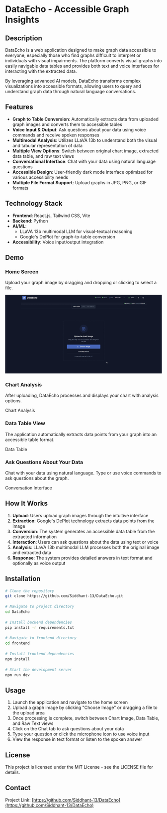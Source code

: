 
# DataEcho - Accessible Graph Insights

## Description

DataEcho is a web application designed to make graph data accessible to everyone, especially those who find graphs difficult to interpret or individuals with visual impairments. The platform converts visual graphs into easily navigable data tables and provides both text and voice interfaces for interacting with the extracted data.

By leveraging advanced AI models, DataEcho transforms complex visualizations into accessible formats, allowing users to query and understand graph data through natural language conversations.

## Features

- **Graph to Table Conversion**: Automatically extracts data from uploaded graph images and converts them to accessible tables
- **Voice Input \& Output**: Ask questions about your data using voice commands and receive spoken responses
- **Multimodal Analysis**: Utilizes LLaVA 13b to understand both the visual and tabular representation of data
- **Multiple View Options**: Switch between original chart image, extracted data table, and raw text views
- **Conversational Interface**: Chat with your data using natural language questions
- **Accessible Design**: User-friendly dark mode interface optimized for various accessibility needs
- **Multiple File Format Support**: Upload graphs in JPG, PNG, or GIF formats


## Technology Stack

- **Frontend**: React.js, Tailwind CSS, Vite
- **Backend**: Python
- **AI/ML**:
    - LLaVA 13b multimodal LLM for visual-textual reasoning
    - Google's DePlot for graph-to-table conversion
- **Accessibility**: Voice input/output integration


## Demo

### Home Screen

Upload your graph image by dragging and dropping or clicking to select a file.

![Upload Interface](assets/home.png)

### Chart Analysis

After uploading, DataEcho processes and displays your chart with analysis options.

Chart Analysis

### Data Table View

The application automatically extracts data points from your graph into an accessible table format.

Data Table

### Ask Questions About Your Data

Chat with your data using natural language. Type or use voice commands to ask questions about the graph.

Conversation Interface

## How It Works

1. **Upload**: Users upload graph images through the intuitive interface
2. **Extraction**: Google's DePlot technology extracts data points from the image
3. **Conversion**: The system generates an accessible data table from the extracted information
4. **Interaction**: Users can ask questions about the data using text or voice
5. **Analysis**: LLaVA 13b multimodal LLM processes both the original image and extracted data
6. **Response**: The system provides detailed answers in text format and optionally as voice output

## Installation

```bash
# Clone the repository
git clone https://github.com/Siddhant-13/DataEcho.git

# Navigate to project directory
cd DataEcho

# Install backend dependencies
pip install -r requirements.txt

# Navigate to frontend directory
cd frontend

# Install frontend dependencies
npm install

# Start the development server
npm run dev
```


## Usage

1. Launch the application and navigate to the home screen
2. Upload a graph image by clicking "Choose Image" or dragging a file to the upload area
3. Once processing is complete, switch between Chart Image, Data Table, and Raw Text views
4. Click on the Chat tab to ask questions about your data
5. Type your question or click the microphone icon to use voice input
6. View the response in text format or listen to the spoken answer


## License

This project is licensed under the MIT License - see the LICENSE file for details.

## Contact

Project Link: [https://github.com/Siddhant-13/DataEcho](https://github.com/Siddhant-13/DataEcho)


